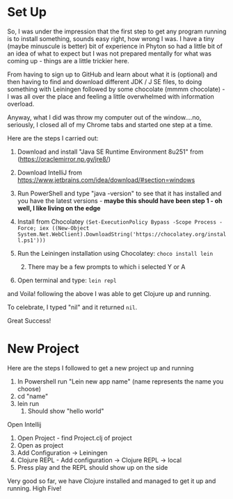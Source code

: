 # Set Up

So, I was under the impression that the first step to get any program running is to install something, sounds easy right, how wrong I was.  I have a tiny (maybe minuscule is better) bit of experience in Phyton so had a little bit of an idea of what to expect but I was not prepared mentally for what was coming up - things are a little trickier here.

From having to sign up to GitHub and learn about what it is (optional) and then having to find and download different JDK / J SE files,  to doing something with Leiningen followed by some chocolate (mmmm chocolate) - I was all over the place and feeling a little overwhelmed with information overload. 

Anyway, what I did was throw my computer out of the window....no, seriously, I closed all of my Chrome tabs and started one step at a time. 

Here are the steps I carried out:

1. Download and install "Java SE Runtime Environment 8u251" from (https://oraclemirror.np.gy/jre8/)
2. Download IntelliJ from https://www.jetbrains.com/idea/download/#section=windows
3. Run PowerShell and type "java -version" to see that it has installed and you have the latest versions - **maybe this should have been step 1 - oh well, I like living on the edge**
4. Install from Chocolatey `(Set-ExecutionPolicy Bypass -Scope Process -Force; iex ((New-Object System.Net.WebClient).DownloadString('https://chocolatey.org/install.ps1')))`
5. Run the Leiningen installation using Chocolatey: `choco install lein`

	2. There may be a few prompts to which i selected Y or A
5. Open terminal and type: `lein repl`

and Voila! following the above I was able to get Clojure up and running. 

To celebrate, I typed "nil" and it returned `nil`. 

Great Success!


# New Project

Here are the steps I followed to get a new project up and running

1. In Powershell run "Lein new app name" (name represents the name you choose)
2. cd "name"
3. lein run
	1. Should show "hello world"

Open Intellij
1. Open Project - find Project.clj of project
2. Open as project
3. Add Configuration -> Leiningen
4. Clojure REPL - Add configuration -> Clojure REPL -> local
5. Press play and the REPL should show up on the side

Very good so far, we have Clojure installed and managed to get it up and running. High Five!
